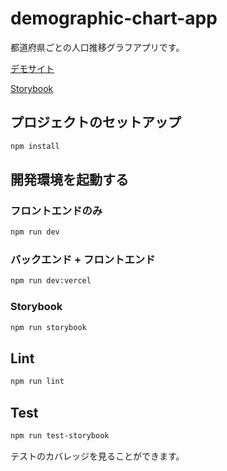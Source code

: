 # demographic-chart-app
都道府県ごとの人口推移グラフアプリです。

[デモサイト](https://demographic-chart-app.vercel.app/)

[Storybook](https://main--63e9a559076852a65d95f36a.chromatic.com/?path=/story/components-colorarraycheckbox--basic)

## プロジェクトのセットアップ

```sh
npm install
```

## 開発環境を起動する

### フロントエンドのみ
```sh
npm run dev
```

### バックエンド + フロントエンド
```sh
npm run dev:vercel
```


### Storybook

```sh
npm run storybook
```

## Lint

```sh
npm run lint
```

## Test

```sh
npm run test-storybook
```

テストのカバレッジを見ることができます。
